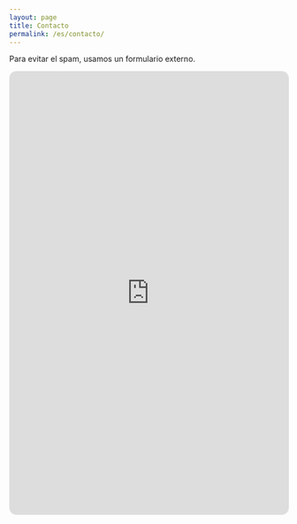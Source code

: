 ```yaml
---
layout: page
title: Contacto
permalink: /es/contacto/
---
```

<p>Para evitar el spam, usamos un formulario externo.</p>
<iframe width="100%" height="800" src="https://forms.office.com/Pages/ResponsePage.aspx?id=EJEMPLO" style="border:1px solid #ddd; border-radius:12px;"></iframe>
